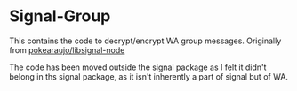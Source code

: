 # Signal-Group

This contains the code to decrypt/encrypt WA group messages. 
Originally from [pokearaujo/libsignal-node](https://github.com/pokearaujo/libsignal-node)

The code has been moved outside the signal package as I felt it didn't belong in ths signal package, as it isn't inherently a part of signal but of WA.
